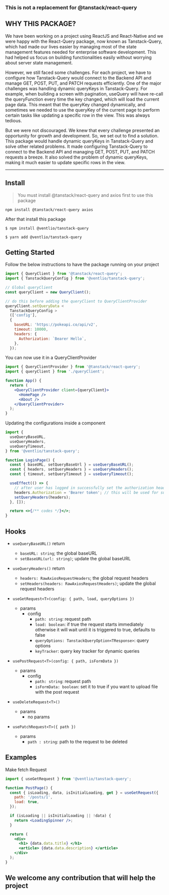 ### This is not a replacement for @tanstack/react-query

## WHY THIS PACKAGE?

We have been working on a project using ReactJS and React-Native and we were happy with the React-Query package, now known as Tanstack-Query, which had made our lives easier by managing most of the state management features needed for enterprise software development. This had helped us focus on building functionalities easily without worrying about server state management.

However, we still faced some challenges. For each project, we have to configure how Tanstack-Query would connect to the Backend API and manage GET, POST, PUT, and PATCH requests efficiently. One of the major challenges was handling dynamic queryKeys in Tanstack-Query. For example, when building a screen with pagination, useQuery will have re-call the queryFunction every time the key changed, which will load the current page data. This meant that the queryKey changed dynamically, and sometimes we needed to use the queryKey of the current page to perform certain tasks like updating a specific row in the view. This was always tedious.

But we were not discouraged. We knew that every challenge presented an opportunity for growth and development. So, we set out to find a solution. This package would handle dynamic queryKeys in Tanstack-Query and solve other related problems. It made configuring Tanstack-Query to connect to the Backend API and managing GET, POST, PUT, and PATCH requests a breeze. It also solved the problem of dynamic queryKeys, making it much easier to update specific rows in the view.

---

## Install

> You must install @tanstack/react-query and axios first to use this package

```
npm install @tanstack/react-query axios
```

After that install this package

```
$ npm install @ventlio/tanstack-query
```

```
$ yarn add @ventlio/tanstack-query
```

## Getting Started

Follow the below instructions to have the package running on your project

```js
import { QueryClient } from '@tanstack/react-query';
import { TanstackQueryConfig } from '@ventlio/tanstack-query';

// Global queryClient
const queryClient = new QueryClient();

// do this before adding the queryClient to QueryClientProvider
queryClient.setQueryData <
  TanstackQueryConfig >
  (['config'],
  {
    baseURL: 'https://pokeapi.co/api/v2',
    timeout: 10000,
    headers: {
      Authorization: `Bearer Hello`,
    },
  });
```

You can now use it in a QueryClientProvider

```jsx
import { QueryClientProvider } from '@tanstack/react-query';
import { queryClient } from './queryClient';

function App() {
  return (
    <QueryClientProvider client={queryClient}>
      <HomePage />
      <About />
    </QueryClientProvider>
  );
}
```

Updating the configurations inside a component

```jsx
import {
  useQueryBaseURL,
  useQueryHeaders,
  useQueryTimeout,
} from '@ventlio/tanstack-query';

function LoginPage() {
  const { baseURL, setQueryBaseUrl } = useQueryBaseURL();
  const { headers, setQueryHeaders } = useQueryHeaders();
  const { timeout, setQueryTimeout } = useQueryTimeout();

  useEffect(() => {
    // after user has logged in successfully set the authorization header token
    headers.Authorization = 'Bearer token'; // this will be used for subsequent queries
    setQueryHeaders(headers);
  }, []);

  return <>{/** codes */}</>;
}
```

## Hooks

- `useQueryBaseURL()`
  return

  - `baseURL: string`; the global baseURL
  - `setBaseURL(url: string)`; update the global baseURL

- `useQueryHeaders()`
  return

  - `headers: RawAxiosRequestHeaders`; the global request headers
  - `setHeaders(headers: RawAxiosRequestHeaders)`; update the global request headers

- `useGetRequest<T>(config: { path, load, queryOptions })`

  - params
    - config
      - `path: string`: request path
      - `load: boolean`: if true the request starts immediately otherwise it will wait until it is triggered to true, defaults to false
      - `queryOptions: TanstackQueryOption<TResponse>`: query options
      - `keyTracker`: query key tracker for dynamic queries

- `usePostRequest<T>(config: { path, isFormData })`

  - params
    - config
      - `path: string`: request path
      - `isFormData: boolean`: set it to true if you want to upload file with the post request

- `useDeleteRequest<T>()`

  - params
    - no params

- `usePatchRequest<T>({ path })`
  - params
    - `path : string`: path to the request to be deleted

## Examples

Make fetch Request

```jsx
import { useGetRequest } from '@ventlio/tanstack-query';

function PostPage() {
  const { isLoading, data, isInitialLoading, get } = useGetRequest({
    path: '/posts/1',
    load: true,
  });

  if (isLoading || isInitialLoading || !data) {
    return <LoadingSpinner />;
  }

  return (
    <div>
      <h1> {data.data.title} </h1>
      <article> {data.data.description} </article>
    </div>
  );
}
```

## We welcome any contribution that will help the project
